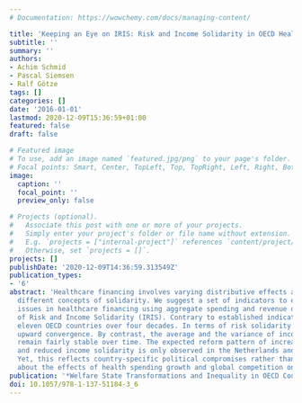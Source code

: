 ```yaml
---
# Documentation: https://wowchemy.com/docs/managing-content/

title: 'Keeping an Eye on IRIS: Risk and Income Solidarity in OECD Healthcare Systems'
subtitle: ''
summary: ''
authors:
- Achim Schmid
- Pascal Siemsen
- Ralf Götze
tags: []
categories: []
date: '2016-01-01'
lastmod: 2020-12-09T15:36:59+01:00
featured: false
draft: false

# Featured image
# To use, add an image named `featured.jpg/png` to your page's folder.
# Focal points: Smart, Center, TopLeft, Top, TopRight, Left, Right, BottomLeft, Bottom, BottomRight.
image:
  caption: ''
  focal_point: ''
  preview_only: false

# Projects (optional).
#   Associate this post with one or more of your projects.
#   Simply enter your project's folder or file name without extension.
#   E.g. `projects = ["internal-project"]` references `content/project/deep-learning/index.md`.
#   Otherwise, set `projects = []`.
projects: []
publishDate: '2020-12-09T14:36:59.313549Z'
publication_types:
- '6'
abstract: 'Healthcare financing involves varying distributive effects and builds on
  different concepts of solidarity. We suggest a set of indicators to explore equity
  issues in healthcare financing using aggregate spending and revenue data: the Index
  of Risk and Income Solidarity (IRIS). Contrary to established indicators, IRIS compares
  eleven OECD countries over four decades. In terms of risk solidarity we observe
  upward convergence. By contrast, the average and the variance of income solidarity
  remain fairly stable over time. The expected reform pattern of increasing risk solidarity
  and reduced income solidarity is only observed in the Netherlands and Switzerland.
  Yet, this reflects country-specific political compromises rather than assumptions
  about the effects of health spending growth and global competition on income solidarity.'
publication: '*Welfare State Transformations and Inequality in OECD Countries*'
doi: 10.1057/978-1-137-51184-3_6
---
```

